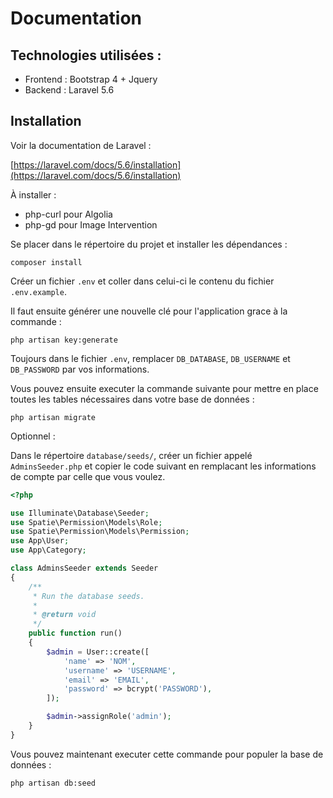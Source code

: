 # Documentation

## Technologies utilisées :

- Frontend : Bootstrap 4 + Jquery
- Backend : Laravel 5.6

## Installation

Voir la documentation de Laravel :

[https://laravel.com/docs/5.6/installation](https://laravel.com/docs/5.6/installation)

À installer :

- php-curl pour Algolia
- php-gd pour Image Intervention

Se placer dans le répertoire du projet et installer les dépendances :

`composer install`

Créer un fichier `.env` et coller dans celui-ci le contenu du fichier `.env.example`.

Il faut ensuite générer une nouvelle clé pour l'application grace à la commande : 

`php artisan key:generate`

Toujours dans le fichier `.env`, remplacer `DB_DATABASE`, `DB_USERNAME` et `DB_PASSWORD` par vos informations.

Vous pouvez ensuite executer la commande suivante pour mettre en place toutes les tables nécessaires dans votre base de données : 

`php artisan migrate`

Optionnel : 

Dans le répertoire `database/seeds/`, créer un fichier appelé `AdminsSeeder.php` et copier le code suivant en remplacant les informations de compte par celle que vous voulez.

```php
<?php

use Illuminate\Database\Seeder;
use Spatie\Permission\Models\Role;
use Spatie\Permission\Models\Permission;
use App\User;
use App\Category;

class AdminsSeeder extends Seeder
{
    /**
     * Run the database seeds.
     *
     * @return void
     */
    public function run()
    {
        $admin = User::create([
            'name' => 'NOM',
            'username' => 'USERNAME',
            'email' => 'EMAIL',
            'password' => bcrypt('PASSWORD'),
        ]);

        $admin->assignRole('admin');
    }
}
```

Vous pouvez maintenant executer cette commande pour populer la base de données :

`php artisan db:seed`